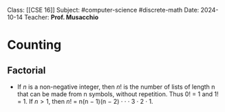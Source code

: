 Class: [[CSE 16]]
Subject: #computer-science #discrete-math 
Date: 2024-10-14
Teacher: **Prof. Musacchio**

# Counting

## Factorial
- If ${n}$ is a non-negative integer, then ${n!}$ is the number of lists of length n that can be made from n symbols, without repetition. Thus ${0!}$ = 1 and ${1!}$ = 1. If ${n > 1}$, then ${n!}$ = n(n − 1)(n − 2) · · · 3 · 2 · 1.




